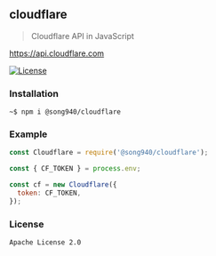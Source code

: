 ## cloudflare

> Cloudflare API in JavaScript

https://api.cloudflare.com

[![License](https://img.shields.io/badge/License-Apache%202.0-blue.svg)](https://opensource.org/licenses/Apache-2.0)

### Installation

```
~$ npm i @song940/cloudflare
```

### Example

```js
const Cloudflare = require('@song940/cloudflare');

const { CF_TOKEN } = process.env;

const cf = new Cloudflare({
  token: CF_TOKEN,
});
```

### License
    
    Apache License 2.0